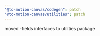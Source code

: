 ```yaml
---
"@to-motion-canvas/codegen": patch
"@to-motion-canvas/utilities": patch
---
```


moved -fields interfaces to utilities package
